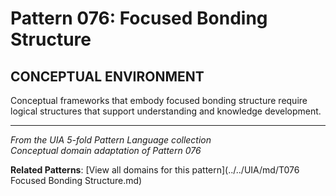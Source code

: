 # Pattern 076: Focused Bonding Structure

## CONCEPTUAL ENVIRONMENT

Conceptual frameworks that embody focused bonding structure require logical structures that support understanding and knowledge development.

---

*From the UIA 5-fold Pattern Language collection*  
*Conceptual domain adaptation of Pattern 076*

**Related Patterns**: [View all domains for this pattern](../../UIA/md/T076 Focused Bonding Structure.md)